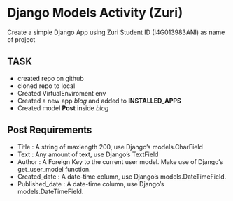 
# Django Models Activity (Zuri)

Create a simple Django App using Zuri Student ID (I4G013983ANI) as name of project

## TASK
- created repo on github
- cloned repo to local
- Created VirtualEnviroment env
- Created a new app *blog* and added to **INSTALLED_APPS**
- Created model **Post** inside *blog*

## Post Requirements
- Title : A string of maxlength 200, use Django’s models.CharField
- Text : Any amount of text, use Django’s TextField
- Author : A Foreign Key to the current user model. Make use of Django’s get_user_model function.
- Created_date : A date-time column, use Django’s models.DateTimeField. 
- Published_date : A date-time column, use Django’s models.DateTimeField. 
